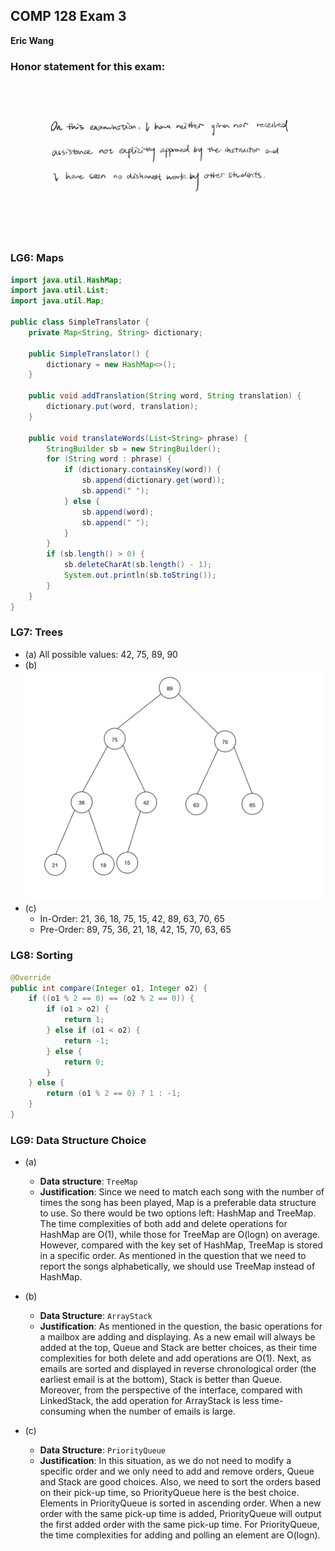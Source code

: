 ## COMP 128 Exam 3
**Eric Wang**

### Honor statement for this exam:
![1](WechatIMG765.jpeg)

### LG6: Maps
```Java
import java.util.HashMap;
import java.util.List;
import java.util.Map;

public class SimpleTranslator {
    private Map<String, String> dictionary;

    public SimpleTranslator() {
        dictionary = new HashMap<>();
    }

    public void addTranslation(String word, String translation) {
        dictionary.put(word, translation);
    }

    public void translateWords(List<String> phrase) {
        StringBuilder sb = new StringBuilder();
        for (String word : phrase) {
            if (dictionary.containsKey(word)) {
                sb.append(dictionary.get(word));
                sb.append(" ");
            } else {
                sb.append(word);
                sb.append(" ");
            }
        }
        if (sb.length() > 0) {
            sb.deleteCharAt(sb.length() - 1);
            System.out.println(sb.toString());
        }
    }
}
```

### LG7: Trees
+ (a) All possible values: 42, 75, 89, 90
+ (b) ![7b](WechatIMG764.jpeg)
+ (c)
  + In-Order: 21, 36, 18, 75, 15, 42, 89, 63, 70, 65
  + Pre-Order: 89, 75, 36, 21, 18, 42, 15, 70, 63, 65

### LG8: Sorting
```Java
@Override
public int compare(Integer o1, Integer o2) {
    if ((o1 % 2 == 0) == (o2 % 2 == 0)) {
        if (o1 > o2) {
            return 1;
        } else if (o1 < o2) {
            return -1;
        } else {
            return 0;
        }
    } else {
        return (o1 % 2 == 0) ? 1 : -1;
    }
}
```

### LG9: Data Structure Choice
+ (a)
  + **Data structure**: `TreeMap`
  + **Justification**: Since we need to match each song with the number of times the song has been played, Map is a preferable data structure to use. So there would be two options left: HashMap and TreeMap. The time complexities of both add and delete operations for HashMap are O(1), while those for TreeMap are O(logn) on average. However, compared with the key set of HashMap, TreeMap is stored in a specific order. As mentioned in the question that we need to report the songs alphabetically, we should use TreeMap instead of HashMap. 

+ (b)
  + **Data Structure**: `ArrayStack`
  + **Justification**: As mentioned in the question, the basic operations for a mailbox are adding and displaying. As a new email will always be added at the top, Queue and Stack are better choices, as their time complexities for both delete and add operations are O(1). Next, as emails are sorted and displayed in reverse chronological order (the earliest email is at the bottom), Stack is better than Queue. Moreover, from the perspective of the interface, compared with LinkedStack, the add operation for ArrayStack is less time-consuming when the number of emails is large.

+ (c)
  + **Data Structure**: `PriorityQueue`
  + **Justification**: In this situation, as we do not need to modify a specific order and we only need to add and remove orders, Queue and Stack are good choices. Also, we need to sort the orders based on their pick-up time, so PriorityQueue here is the best choice. Elements in PriorityQueue is sorted in ascending order. When a new order with the same pick-up time is added, PriorityQueue will output the first added order with the same pick-up time. For PriorityQueue, the time complexities for adding and polling an element are O(logn).


